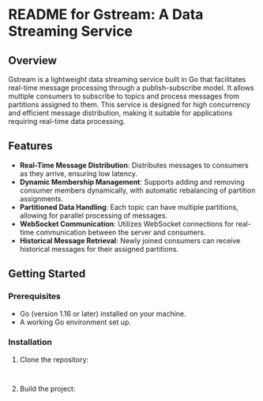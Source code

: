 # README for Gstream: A Data Streaming Service

## Overview

Gstream is a lightweight data streaming service built in Go that facilitates real-time message processing through a publish-subscribe model. It allows multiple consumers to subscribe to topics and process messages from partitions assigned to them. This service is designed for high concurrency and efficient message distribution, making it suitable for applications requiring real-time data processing.

## Features

- **Real-Time Message Distribution**: Distributes messages to consumers as they arrive, ensuring low latency.
- **Dynamic Membership Management**: Supports adding and removing consumer members dynamically, with automatic rebalancing of partition assignments.
- **Partitioned Data Handling**: Each topic can have multiple partitions, allowing for parallel processing of messages.
- **WebSocket Communication**: Utilizes WebSocket connections for real-time communication between the server and consumers.
- **Historical Message Retrieval**: Newly joined consumers can receive historical messages for their assigned partitions.

## Getting Started

### Prerequisites

- Go (version 1.16 or later) installed on your machine.
- A working Go environment set up.

### Installation

1. Clone the repository:
```git clone https://github.com/yourusername/gstream.git
```
```cd gstream
```
2. Build the project:
